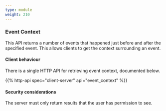 ```yaml
---
type: module
weight: 210
---
```


### Event Context

This API returns a number of events that happened just before and after
the specified event. This allows clients to get the context surrounding
an event.

#### Client behaviour

There is a single HTTP API for retrieving event context, documented
below.

{{% http-api spec="client-server" api="event_context" %}}

#### Security considerations

The server must only return results that the user has permission to see.
